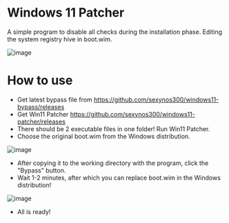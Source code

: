 # Windows 11 Patcher
A simple program to disable all checks during the installation phase. Editing the system registry hive in boot.wim.

![image](https://user-images.githubusercontent.com/36841703/202149977-37de40b0-4de9-4c5f-9691-b1ac8019e86f.png)

# How to use
- Get latest bypass file from https://github.com/sexynos300/windows11-bypass/releases
- Get Win11 Patcher https://github.com/sexynos300/windows11-patcher/releases 
- There should be 2 executable files in one folder! Run Win11 Patcher.
- Choose the original boot.wim from the Windows distribution.

![image](https://user-images.githubusercontent.com/36841703/202152438-b8b5ba1e-dfc0-49c1-aa29-71bf90b6b59c.png)
- After copying it to the working directory with the program, click the "Bypass" button.
- Wait 1-2 minutes, after which you can replace boot.wim in the Windows distribution!

![image](https://user-images.githubusercontent.com/36841703/202152988-f88b194e-4ca5-444b-8ad7-536209219910.png)
- All is ready!
